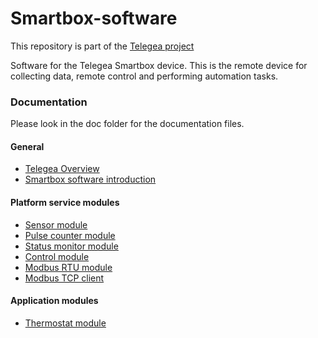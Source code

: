 # Smartbox-software

This repository is part of the [Telegea project](https://github.com/Telegea)  

Software for the Telegea Smartbox device. This is the remote device for collecting data, remote control and performing automation tasks.  

### Documentation

Please look in the doc folder for the documentation files.  

#### General
* [Telegea Overview](doc/01-overview.md)
* [Smartbox software introduction](doc/02-device-software.md)

#### Platform service modules
* [Sensor module](doc/03-sensor-module.md)
* [Pulse counter module](doc/04-pulse-counter-module.md)
* [Status monitor module](doc/05-status-module.md)
* [Control module](doc/06-control-module.md)
* [Modbus RTU module](doc/07-modbusrtu-module.md)
* [Modbus TCP client](doc/09-modbustcp-client.md)

#### Application modules
* [Thermostat module](doc/10-thermostat-module.md)

